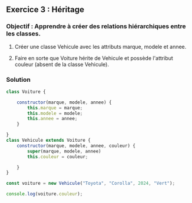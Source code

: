 ## Exercice 3 : Héritage

### Objectif : Apprendre à créer des relations hiérarchiques entre les classes.

1. Créer une classe Vehicule avec les attributs marque, modele et annee.

2. Faire en sorte que Voiture hérite de Vehicule et possède l'attribut couleur (absent de la classe Vehicule).

### Solution

```js
class Voiture {

    constructor(marque, modele, annee) {
        this.marque = marque;
        this.modele = modele;
        this.annee = annee;
    }

}
class Vehicule extends Voiture {
    constructor(marque, modele, annee, couleur) {
        super(marque, modele, annee)
        this.couleur = couleur;

    }
}

const voiture = new Vehicule("Toyota", "Corolla", 2024, "Vert");

console.log(voiture.couleur);
```